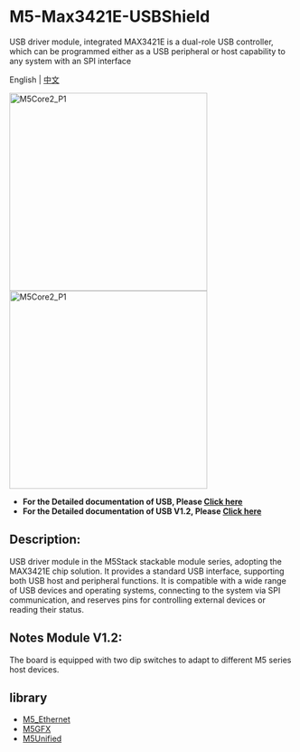 # M5-Max3421E-USBShield
USB driver module, integrated MAX3421E is a dual-role USB controller, which can be programmed either as a USB peripheral or host capability to any system with an SPI interface

English | [中文](README_cn.md)

<img src="https://static-cdn.m5stack.com/resource/docs/products/module/usb/usb_01.webp" alt="M5Core2_P1" width="350" height="350"><img src="https://static-cdn.m5stack.com/resource/docs/products/module/USB%20v1.2%20Module/img-2b9ca068-4799-46ee-a4f1-e7abc5314e7a.webp" alt="M5Core2_P1" width="350" height="350">

* **For the Detailed documentation of USB, Please [Click here](https://docs.m5stack.com/en/module/usb)**
* **For the Detailed documentation of USB V1.2, Please [Click here](https://docs.m5stack.com/en/module/USB%20v1.2%20Module)**

## Description:

USB driver module in the M5Stack stackable module series, adopting the MAX3421E chip solution. It provides a standard USB interface, supporting both USB host and peripheral functions. It is compatible with a wide range of USB devices and operating systems, connecting to the system via SPI communication, and reserves pins for controlling external devices or reading their status.

## Notes Module V1.2:

The board is equipped with two dip switches to adapt to different M5 series host devices.

library
---------------------------

- [M5_Ethernet](https://github.com/m5stack/M5-Ethernet)
- [M5GFX](https://github.com/m5stack/M5GFX)  
- [M5Unified](https://github.com/m5stack/M5Unified)
